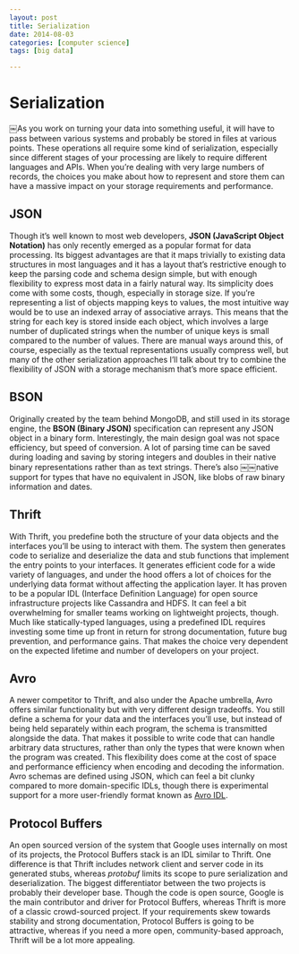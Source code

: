 ```yaml
---
layout: post
title: Serialization
date: 2014-08-03
categories: [computer science]
tags: [big data]

---
```



# Serialization


￼As you work on turning your data into something useful, it will have to pass between various systems and probably be stored in files at various points. These operations all require some kind of serialization, especially since different stages of your processing are likely to require different languages and APIs. When you’re dealing with very large numbers of records, the choices you make about how to represent and store them can have a massive impact on your storage requirements and performance.## JSON
Though it’s well known to most web developers, **JSON (JavaScript Object Notation)** has only recently emerged as a popular format for data processing. Its biggest advantages are that it maps trivially to existing data structures in most languages and it has a layout that’s restrictive enough to keep the parsing code and schema design simple, but with enough flexibility to express most data in a fairly natural way. Its simplicity does come with some costs, though, especially in storage size. If you’re representing a list of objects mapping keys to values, the most intuitive way would be to use an indexed array of associative arrays. This means that the string for each key is stored inside each object, which involves a large number of duplicated strings when the number of unique keys is small compared to the number of values. There are manual ways around this, of course, especially as the textual representations usually compress well, but many of the other serialization approaches I’ll talk about try to combine the flexibility of JSON with a storage mechanism that’s more space efficient.## BSON
Originally created by the team behind MongoDB, and still used in its storage engine, the **BSON (Binary JSON)** specification can represent any JSON object in a binary form. Interestingly, the main design goal was not space efficiency, but speed of conversion. A lot of parsing time can be saved during loading and saving by storing integers and doubles in their native binary representations rather than as text strings. There’s also￼￼native support for types that have no equivalent in JSON, like blobs of raw binary information and dates.## ThriftWith Thrift, you predefine both the structure of your data objects and the interfaces you’ll be using to interact with them. The system then generates code to serialize and deserialize the data and stub functions that implement the entry points to your interfaces. It generates efficient code for a wide variety of languages, and under the hood offers a lot of choices for the underlying data format without affecting the application layer. It has proven to be a popular IDL (Interface Definition Language) for open source infrastructure projects like Cassandra and HDFS. It can feel a bit overwhelming for smaller teams working on lightweight projects, though. Much like statically-typed languages, using a predefined IDL requires investing some time up front in return for strong documentation, future bug prevention, and performance gains. That makes the choice very dependent on the expected lifetime and number of developers on your project.## AvroA newer competitor to Thrift, and also under the Apache umbrella, Avro offers similar functionality but with very different design tradeoffs. You still define a schema for your data and the interfaces you’ll use, but instead of being held separately within each program, the schema is transmitted alongside the data. That makes it possible to write code that can handle arbitrary data structures, rather than only the types that were known when the program was created. This flexibility does come at the cost of space and performance efficiency when encoding and decoding the information. Avro schemas are defined using JSON, which can feel a bit clunky compared to more domain-specific IDLs, though there is experimental support for a more user-friendly format known as [Avro IDL](http://avro.apache.org/docs/1.4.0/idl.html).## Protocol Buffers
An open sourced version of the system that Google uses internally on most of its projects, the Protocol Buffers stack is an IDL similar to Thrift. One difference is that Thrift includes network client and server code in its generated stubs, whereas *protobuf* limits its scope to pure serialization and deserialization. The biggest differentiator between the two projects is probably their developer base. Though the code is open source, Google is the main contributor and driver for Protocol Buffers, whereas Thrift is more of a classic crowd-sourced project. If your requirements skew towards stability and strong documentation, Protocol Buffers is going to be attractive, whereas if you need a more open, community-based approach, Thrift will be a lot more appealing.
